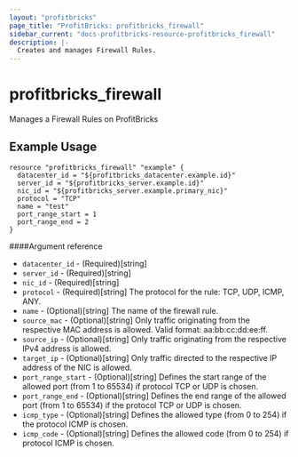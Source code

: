 ```yaml
---
layout: "profitbricks"
page_title: "ProfitBricks: profitbricks_firewall"
sidebar_current: "docs-profitbricks-resource-profitbricks_firewall"
description: |-
  Creates and manages Firewall Rules.
---
```


# profitbricks\_firewall

Manages a Firewall Rules on ProfitBricks

## Example Usage

```
resource "profitbricks_firewall" "example" {
  datacenter_id = "${profitbricks_datacenter.example.id}"
  server_id = "${profitbricks_server.example.id}"
  nic_id = "${profitbricks_server.example.primary_nic}"
  protocol = "TCP"
  name = "test"
  port_range_start = 1
  port_range_end = 2
}
```

####Argument reference

* `datacenter_id` - (Required)[string]
* `server_id` - (Required)[string] 
* `nic_id` - (Required)[string] 
* `protocol` - (Required)[string] The protocol for the rule: TCP, UDP, ICMP, ANY.
* `name` - (Optional)[string] The name of the firewall rule.
* `source_mac` - (Optional)[string] Only traffic originating from the respective MAC address is allowed. Valid format: aa:bb:cc:dd:ee:ff.
* `source_ip` - (Optional)[string] Only traffic originating from the respective IPv4 address is allowed. 
* `target_ip` - (Optional)[string] Only traffic directed to the respective IP address of the NIC is allowed.
* `port_range_start` - (Optional)[string] Defines the start range of the allowed port (from 1 to 65534) if protocol TCP or UDP is chosen.
* `port_range_end` - (Optional)[string] Defines the end range of the allowed port (from 1 to 65534) if the protocol TCP or UDP is chosen.
* `icmp_type` - (Optional)[string] Defines the allowed type (from 0 to 254) if the protocol ICMP is chosen. 
* `icmp_code` - (Optional)[string] Defines the allowed code (from 0 to 254) if protocol ICMP is chosen.  

